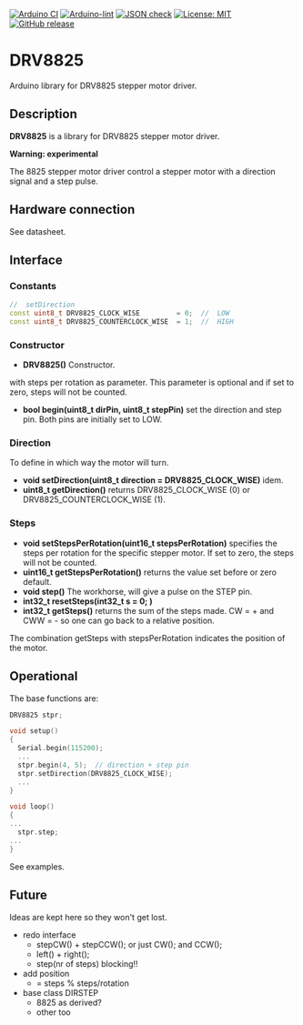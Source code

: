 
[![Arduino CI](https://github.com/RobTillaart/DRV8825/workflows/Arduino%20CI/badge.svg)](https://github.com/marketplace/actions/arduino_ci)
[![Arduino-lint](https://github.com/RobTillaart/DRV8825/actions/workflows/arduino-lint.yml/badge.svg)](https://github.com/RobTillaart/DRV8825/actions/workflows/arduino-lint.yml)
[![JSON check](https://github.com/RobTillaart/DRV8825/actions/workflows/jsoncheck.yml/badge.svg)](https://github.com/RobTillaart/DRV8825/actions/workflows/jsoncheck.yml)
[![License: MIT](https://img.shields.io/badge/license-MIT-green.svg)](https://github.com/RobTillaart/DRV8825/blob/master/LICENSE)
[![GitHub release](https://img.shields.io/github/release/RobTillaart/DRV8825.svg?maxAge=3600)](https://github.com/RobTillaart/DRV8825/releases)


# DRV8825

Arduino library for DRV8825 stepper motor driver.


## Description

**DRV8825** is a library for DRV8825 stepper motor driver.

**Warning: experimental**

The 8825 stepper motor driver control a stepper motor with
a direction signal and a step pulse. 


## Hardware connection

See datasheet.


## Interface


### Constants

```cpp
//  setDirection
const uint8_t DRV8825_CLOCK_WISE         = 0;  //  LOW
const uint8_t DRV8825_COUNTERCLOCK_WISE  = 1;  //  HIGH
```

### Constructor

- **DRV8825()** Constructor.

 with steps per rotation as parameter.
This parameter is optional and if set to zero, steps will not be counted.
- **bool begin(uint8_t dirPin, uint8_t stepPin)** set the direction and step pin.
Both pins are initially set to LOW.


### Direction

To define in which way the motor will turn.

- **void setDirection(uint8_t direction = DRV8825_CLOCK_WISE)** idem.
- **uint8_t getDirection()** returns DRV8825_CLOCK_WISE (0) or
DRV8825_COUNTERCLOCK_WISE (1).


### Steps

- **void setStepsPerRotation(uint16_t stepsPerRotation)** specifies the steps per rotation for the specific stepper motor. 
If set to zero, the steps will not be counted.
- **uint16_t getStepsPerRotation()** returns the value set before
or zero default.
- **void step()** The workhorse, will give a pulse on the STEP pin.
- **int32_t resetSteps(int32_t s = 0; )** 
- **int32_t getSteps()** returns the sum of the steps made. 
CW = + and CWW = - so one can go back to a relative position.

The combination getSteps with stepsPerRotation indicates the position of the motor.


## Operational

The base functions are:

```cpp
DRV8825 stpr;

void setup()
{
  Serial.begin(115200);
  ...
  stpr.begin(4, 5);  // direction + step pin
  stpr.setDirection(DRV8825_CLOCK_WISE);
  ...
}

void loop()
{
...
  stpr.step;
...
}
```

See examples.


## Future

Ideas are kept here so they won't get lost.

- redo interface
  - stepCW() + stepCCW();  or just CW(); and CCW();
  - left() + right();
  - step(nr of steps)  blocking!!
- add position
  - = steps % steps/rotation
- base class DIRSTEP
  - 8825 as derived?
  - other too
